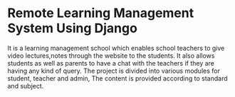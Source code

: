# Remote Learning Management System Using Django
It is a learning management school which enables school teachers to give video lectures,notes through the website to the students.
It also allows students as well as parents to have a chat with the teachers if they are having any kind of query.
The project is divided into various modules for student, teacher and admin,
The content is provided according to standard and subject.




